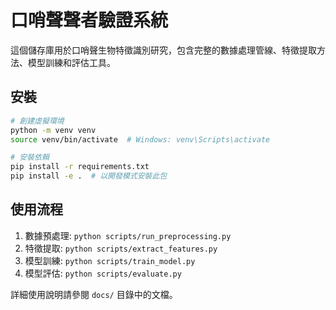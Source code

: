 # 口哨聲聲者驗證系統

這個儲存庫用於口哨聲生物特徵識別研究，包含完整的數據處理管線、特徵提取方法、模型訓練和評估工具。

## 安裝

```bash
# 創建虛擬環境
python -m venv venv
source venv/bin/activate  # Windows: venv\Scripts\activate

# 安裝依賴
pip install -r requirements.txt
pip install -e .  # 以開發模式安裝此包
```

## 使用流程

1. 數據預處理: `python scripts/run_preprocessing.py`
2. 特徵提取: `python scripts/extract_features.py`
3. 模型訓練: `python scripts/train_model.py`
4. 模型評估: `python scripts/evaluate.py`

詳細使用說明請參閱 `docs/` 目錄中的文檔。
